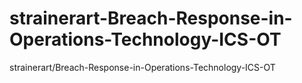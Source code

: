 # strainerart-Breach-Response-in-Operations-Technology-ICS-OT
strainerart/Breach-Response-in-Operations-Technology-ICS-OT
